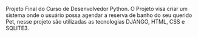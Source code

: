 Projeto Final do Curso de Desenvolvedor Python.
O Projeto visa criar um sistema onde o usuário possa agendar a reserva de banho do seu querido Pet, nesse projeto são utilizadas as tecnologias DJANGO, HTML, CSS e SQLITE3.
